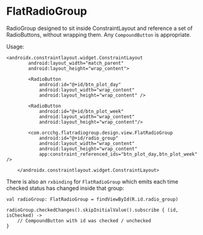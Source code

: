# FlatRadioGroup
RadioGroup designed to sit inside ConstraintLayout and reference a set of RadioButtons, without wrapping them.
Any `CompoundButton` is appropriate.

Usage:

```
<androidx.constraintlayout.widget.ConstraintLayout
        android:layout_width="match_parent"
        android:layout_height="wrap_content">

        <RadioButton
            android:id="@+id/btn_plot_day"
            android:layout_width="wrap_content"
            android:layout_height="wrap_content" />

        <RadioButton
            android:id="@+id/btn_plot_week"
            android:layout_width="wrap_content"
            android:layout_height="wrap_content"/>

        <com.orcchg.flatradiogroup.design.view.FlatRadioGroup
            android:id="@+id/radio_group"
            android:layout_width="wrap_content"
            android:layout_height="wrap_content"
            app:constraint_referenced_ids="btn_plot_day,btn_plot_week" />

    </androidx.constraintlayout.widget.ConstraintLayout>
```

There is also an `rxbinding` for `FlatRadioGroup` which emits each time checked status has changed inside that group:

```
val radioGroup: FlatRadioGroup = findViewById(R.id.radio_group)

radioGroup.checkedChanges().skipInitialValue().subscribe { (id, isChecked) ->
    // CompoundButton with id was checked / unchecked
}
```
